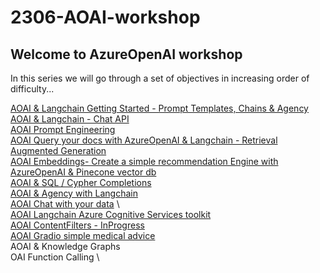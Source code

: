 # 2306-AOAI-workshop


## Welcome to AzureOpenAI workshop
In this series we will go through a set of objectives in increasing order of difficulty...

[AOAI & Langchain Getting Started - Prompt Templates, Chains & Agency](./notebooks/Completions%20with%20AOAI%20%26%20Langchain.ipynb) \
[AOAI & Langchain - Chat API](./notebooks/AOAI-Langchain-advanced.ipynb) \
[AOAI Prompt Engineering](./notebooks/AOAI-prompt-engineering.ipynb) \
[AOAI Query your docs with AzureOpenAI & Langchain - Retrieval Augmented Generation](./notebooks/AOAI-query-your-docs.ipynb) \
[AOAI Embeddings- Create a simple recommendation Engine with AzureOpenAI & Pinecone vector db](./notebooks/AOAI-Embeddings-RecommendationEngine.ipynb) \
[AOAI & SQL / Cypher Completions](./notebooks/AOAI-SQL-Cypher-Completions.ipynb) \
[AOAI & Agency with Langchain](./notebooks/AOAI-Langchain%20agency.ipynb) \
[AOAI Chat with your data](./notebooks/AOAI-Chat-with-your-data.py) \   
[AOAI Langchain Azure Cognitive Services toolkit](./notebooks/AOAI-Langchain-CognitiveServices-toolkit.ipynb) \
[AOAI ContentFilters - InProgress](./notebooks/AOAI-ContentFilters.py) \
[AOAI Gradio simple medical advice](./notebooks/AOAI-Gradio-simple-medical-advice.py) \
AOAI & Knowledge Graphs \
OAI Function Calling \


